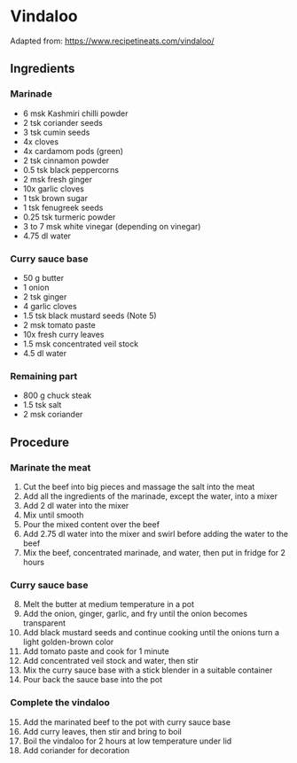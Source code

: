 # Vindaloo
Adapted from: https://www.recipetineats.com/vindaloo/
## Ingredients
### Marinade
- 6 msk Kashmiri chilli powder
- 2 tsk coriander seeds
- 3 tsk cumin seeds
- 4x cloves
- 4x cardamom pods (green)
- 2 tsk cinnamon powder
- 0.5 tsk black peppercorns
- 2 msk fresh ginger
- 10x garlic cloves
- 1 tsk brown sugar
- 1 tsk fenugreek seeds
- 0.25 tsk turmeric powder
- 3 to 7 msk white vinegar (depending on vinegar)
- 4.75 dl water
### Curry sauce base
- 50 g butter
- 1 onion
- 2 tsk ginger
- 4 garlic cloves
- 1.5 tsk black mustard seeds (Note 5)
- 2 msk tomato paste
- 10x fresh curry leaves
- 1.5 msk concentrated veil stock
- 4.5 dl water
### Remaining part
- 800 g chuck steak
- 1.5 tsk salt
- 2 msk coriander
## Procedure
### Marinate the meat
1. Cut the beef into big pieces and massage the salt into the meat
2. Add all the ingredients of the marinade, except the water, into a mixer
3. Add 2 dl water into the mixer
4. Mix until smooth
5. Pour the mixed content over the beef
6. Add 2.75 dl water into the mixer and swirl before adding the water to the beef
7. Mix the beef, concentrated marinade, and water, then put in fridge for 2 hours
### Curry sauce base
8. Melt the butter at medium temperature in a pot
9. Add the onion, ginger, garlic, and fry until the onion becomes transparent
10. Add black mustard seeds and continue cooking until the onions turn a light golden-brown color
11. Add tomato paste and cook for 1 minute
12. Add concentrated veil stock and water, then stir
13. Mix the curry sauce base with a stick blender in a suitable container
14. Pour back the sauce base into the pot
### Complete the vindaloo
15. Add the marinated beef to the pot with curry sauce base
16. Add curry leaves, then stir and bring to boil
17. Boil the vindaloo for 2 hours at low temperature under lid
18. Add coriander for decoration
